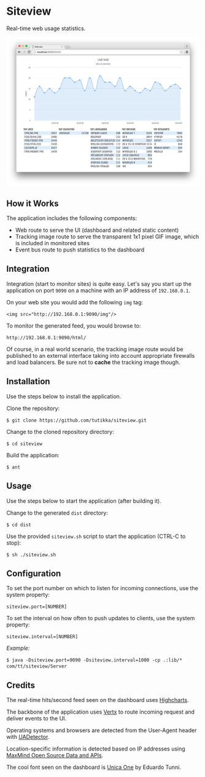 # Siteview
Real-time web usage statistics.

![ScreenShot](/screenshots/ss-1.png)

## How it Works

The application includes the following components:

* Web route to serve the UI (dashboard and related static content)
* Tracking image route to serve the transparent 1x1 pixel GIF image, which is included in monitored sites
* Event bus route to push statistics to the dashboard

## Integration

Integration (start to monitor sites) is quite easy. Let's say you start up the application on port `9090` on a machine with an IP address of `192.168.0.1`.

On your web site you would add the following `img` tag:

```
<img src="http://192.168.0.1:9090/img"/>
```

To monitor the generated feed, you would browse to:

```
http://192.168.0.1:9090/html/
```

Of course, in a real world scenario, the tracking image route would be published to an external interface taking into account appropriate firewalls and load balancers. Be sure not to **cache** the tracking image though.

## Installation

Use the steps below to install the application.

Clone the repository:

```
$ git clone https://github.com/tutikka/siteview.git
```

Change to the cloned repository directory:

```
$ cd siteview
```

Build the application:

```
$ ant
```

## Usage

Use the steps below to start the application (after building it).

Change to the generated `dist` directory:

```
$ cd dist
```

Use the provided `siteview.sh` script to start the application (CTRL-C to stop):

```
$ sh ./siteview.sh
```

## Configuration

To set the port number on which to listen for incoming connections, use the system property:

```
siteview.port=[NUMBER]
```

To set the interval on how often to push updates to clients, use the system property:

```
siteview.interval=[NUMBER]
```

*Example:*

```
$ java -Dsiteview.port=9090 -Dsiteview.interval=1000 -cp .:lib/* com/tt/siteview/Server
```

## Credits

The real-time hits/second feed seen on the dashboard uses [Highcharts](http://www.highcharts.com).

The backbone of the application uses [Vertx](http://vertx.io) to route incoming request and deliver events to the UI.

Operating systems and browsers are detected from the User-Agent header with [UADetector](http://uadetector.sourceforge.net).

Location-specific information is detected based on IP addresses using [MaxMind Open Source Data and APIs](https://www.maxmind.com/en/open-source-data-and-api-for-ip-geolocation).

The cool font seen on the dashboard is [Unica One](https://www.google.com/fonts/specimen/Unica+One) by Eduardo Tunni.